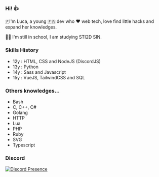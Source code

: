 ### Hi! :thumbsup:

🇫I'm Luca, a young 🇫🇷 dev who :heart: web tech, love find little hacks and expand her knowledges.

👨‍🎓 I'm still in school, I am studying STI2D SIN.

### Skills History

- 12y : HTML, CSS and NodeJS (DiscordJS)
- 13y : Python
- 14y : Sass and Javascript
- 15y : VueJS, TailwindCSS and SQL

### Others knowledges...

- Bash
- C, C++, C#
- Golang
- HTTP
- Lua
- PHP
- Ruby
- SVG
- Typescript

### Discord


[![Discord Presence](https://lanyard-profile-readme.vercel.app/api/325644794049200129)](https://discord.com/users/325644794049200129)
